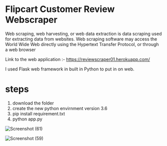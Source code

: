 # Flipcart Customer Review Webscraper

Web scraping, web harvesting, or web data extraction is data scraping used for extracting data from websites. Web scraping software may access the World Wide Web directly using the Hypertext Transfer Protocol, or through a web browser

Link to the web application :- https://reviewscraper01.herokuapp.com/

I used Flask web framework in built in Python to put in on web.

# steps
1. download the folder
2. create the new python envirnment version 3.6
3. pip install requirement.txt
4. python app.py


![Screenshot (61)](https://user-images.githubusercontent.com/56173595/93708159-ab1dc880-fb51-11ea-80f2-8098aa902f68.png)


![Screenshot (59)](https://user-images.githubusercontent.com/56173595/93708070-f388b680-fb50-11ea-907f-ca214ad358b7.png)

